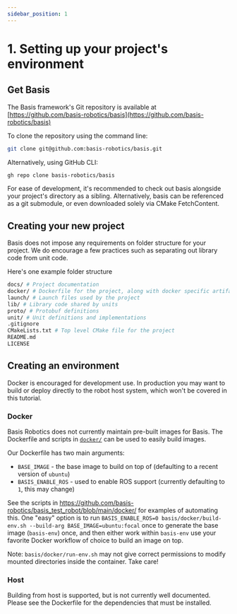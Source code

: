 ```yaml
---
sidebar_position: 1
---
```


# 1. Setting up your project's environment

## Get Basis

The Basis framework's Git repository is available at [https://github.com/basis-robotics/basis](https://github.com/basis-robotics/basis)

To clone the repository using the command line:
```bash
git clone git@github.com:basis-robotics/basis.git
```

Alternatively, using GitHub CLI:
```bash
gh repo clone basis-robotics/basis
```

For ease of development, it's recommended to check out basis alongside your project's directory as a sibling. Alternatively, basis can be referenced as a git submodule, or even downloaded solely via CMake FetchContent.

## Creating your new project

Basis does not impose any requirements on folder structure for your project. We do encourage a few practices such as separating out library code from unit code.

Here's one example folder structure
```bash
docs/ # Project documentation
docker/ # Dockerfile for the project, along with docker specific artifacts
launch/ # Launch files used by the project
lib/ # Library code shared by units
proto/ # Protobuf definitions
unit/ # Unit definitions and implementations
.gitignore
CMakeLists.txt # Top level CMake file for the project
README.md
LICENSE
```

## Creating an environment

Docker is encouraged for development use. In production you may want to build or deploy directly to the robot host system, which won't be covered in this tutorial.

### Docker

Basis Robotics does not currently maintain pre-built images for Basis. The Dockerfile and scripts in [`docker/`](https://github.com/basis-robotics/basis/tree/main/docker) can be used to easily build images.

Our Dockerfile has two main arguments:

- `BASE_IMAGE` - the base image to build on top of (defaulting to a recent version of `ubuntu`)
- `BASIS_ENABLE_ROS` - used to enable ROS support (currently defaulting to `1`, this may change)

See the scripts in https://github.com/basis-robotics/basis_test_robot/blob/main/docker/ for examples of automating this. One "easy" option is to run `BASIS_ENABLE_ROS=0 basis/docker/build-env.sh --build-arg BASE_IMAGE=ubuntu:focal` once to generate the base image (`basis-env`) once, and then either work within `basis-env` use your favorite Docker workflow of choice to build an image on top.

Note: `basis/docker/run-env.sh` may not give correct permissions to modify mounted directories inside the container. Take care!

### Host

Building from host is supported, but is not currently well documented. Please see the Dockerfile for the dependencies that must be installed.
